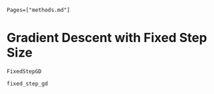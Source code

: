 
```@contents
Pages=["methods.md"]
```

# Gradient Descent with Fixed Step Size

```@docs
FixedStepGD

fixed_step_gd
```

